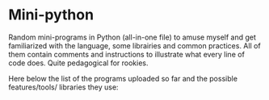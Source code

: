 # Mini-python

Random mini-programs in Python (all-in-one file) to amuse myself and get familiarized with the language, some librairies and common practices.
All of them contain comments and instructions to illustrate what every line of code does. Quite pedagogical for rookies.

Here below the list of the programs uploaded so far and the possible features/tools/ libraries they use:
